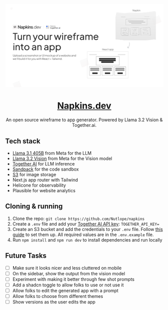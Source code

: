 <a href="https://www.napkins.dev">
  <img alt="Napkins" src="./public/og-image.png">
  <h1 align="center">Napkins.dev</h1>
</a>

<p align="center">
  An open source wireframe to app generator. Powered by Llama 3.2 Vision & Together.ai.
</p>

## Tech stack

- [Llama 3.1 405B](https://ai.meta.com/blog/meta-llama-3-1/) from Meta for the LLM
- [Llama 3.2 Vision](https://ai.meta.com/blog/meta-llama-3-1/) from Meta for the Vision model
- [Together AI](https://dub.sh/together-ai/?utm_source=example-app&utm_medium=napkins&utm_campaign=napkins-app-signup) for LLM inference
- [Sandpack](https://sandpack.codesandbox.io/) for the code sandbox
- [S3](https://aws.amazon.com/s3/) for image storage
- Next.js app router with Tailwind
- Helicone for observability
- Plausible for website analytics

## Cloning & running

1. Clone the repo: `git clone https://github.com/Nutlope/napkins`
2. Create a `.env` file and add your [Together AI API key](https://dub.sh/together-ai/?utm_source=example-app&utm_medium=napkins&utm_campaign=napkins-app-signup): `TOGETHER_API_KEY=`
3. Create an S3 bucket and add the credentials to your `.env` file. Follow [this guide](https://next-s3-upload.codingvalue.com/setup) to set them up. All required values are in the `.env.example` file.
4. Run `npm install` and `npm run dev` to install dependencies and run locally

## Future Tasks

- [ ] Make sure it looks nicer and less cluttered on mobile
- [ ] On the sidebar, show the output from the vision model
- [ ] Experiment with making it better through few shot prompts
- [ ] Add a shadcn toggle to allow folks to use or not use it
- [ ] Allow folks to edit the generated app with a prompt
- [ ] Allow folks to choose from different themes
- [ ] Show versions as the user edits the app
